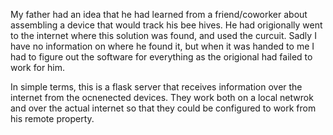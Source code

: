 My father had an idea that he had learned from a friend/coworker about assembling a device that would track his bee hives. He had origionally went to the internet where this solution was found, and used the curcuit. Sadly I have no information on where he found it, but when it was handed to me I had to figure out the software for everything as the origional had failed to work for him.

In simple terms, this is a flask server that receives information over the internet from the ocnenected devices. They work both on a local netwrok and over the actual internet so that they could be configured to work from his remote property.
